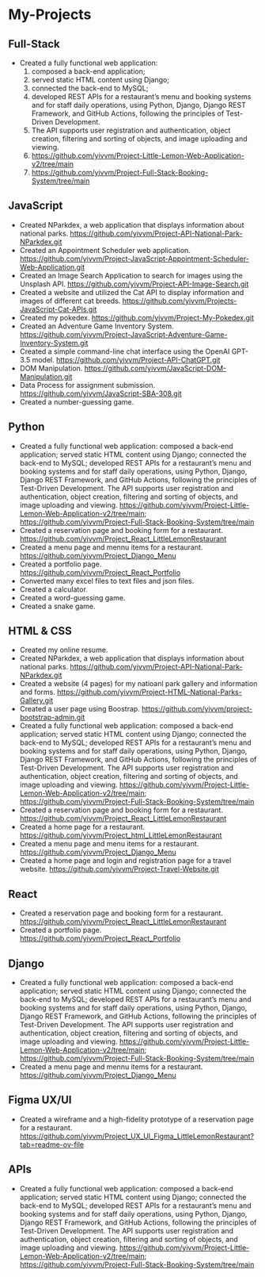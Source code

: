 # My-Projects
## Full-Stack
- Created a fully functional web application:
  1) composed a back-end application;
  2) served static HTML content using Django;
  3) connected the back-end to MySQL; 
  4) developed REST APIs for a restaurant’s menu and booking systems and for staff daily operations, using Python, Django, Django REST Framework, and GitHub Actions, following the principles of Test-Driven Development.
  5) The API supports user registration and authentication, object creation, filtering and sorting of objects, and image uploading and viewing.
  6) https://github.com/yivvm/Project-Little-Lemon-Web-Application-v2/tree/main
  7) https://github.com/yivvm/Project-Full-Stack-Booking-System/tree/main
## JavaScript 
- Created NParkdex, a web application that displays information about national parks. https://github.com/yivvm/Project-API-National-Park-NParkdex.git
- Created an Appointment Scheduler web application. https://github.com/yivvm/Project-JavaScript-Appointment-Scheduler-Web-Application.git
- Created an Image Search Application to search for images using the Unsplash API. https://github.com/yivvm/Project-API-Image-Search.git
- Created a website and utilized the Cat API to display information and images of different cat breeds. https://github.com/yivvm/Projects-JavaScript-Cat-APIs.git 
- Created my pokedex. https://github.com/yivvm/Project-My-Pokedex.git
- Created an Adventure Game Inventory System. https://github.com/yivvm/Project-JavaScript-Adventure-Game-Inventory-System.git
- Created a simple command-line chat interface using the OpenAI GPT-3.5 model. https://github.com/yivvm/Project-API-ChatGPT.git
- DOM Manipulation. https://github.com/yivvm/JavaScript-DOM-Manipulation.git
- Data Process for assignment submission. https://github.com/yivvm/JavaScript-SBA-308.git
- Created a number-guessing game. 
## Python  
- Created a fully functional web application: composed a back-end application; served static HTML content using Django; connected the back-end to MySQL; developed REST APIs for a restaurant’s menu and booking systems and for staff daily operations, using Python, Django, Django REST Framework, and GitHub Actions, following the principles of Test-Driven Development. The API supports user registration and authentication, object creation, filtering and sorting of objects, and image uploading and viewing.  https://github.com/yivvm/Project-Little-Lemon-Web-Application-v2/tree/main; https://github.com/yivvm/Project-Full-Stack-Booking-System/tree/main 
- Created a reservation page and booking form for a restaurant. https://github.com/yivvm/Project_React_LittleLemonRestaurant
- Created a menu page and mennu items for a restaurant. https://github.com/yivvm/Project_Django_Menu
- Created a portfolio page. https://github.com/yivvm/Project_React_Portfolio
- Converted many excel files to text files and json files. 
- Created a calculator. 
- Created a word-guessing game.  
- Created a snake game.
## HTML & CSS
- Created my online resume.
- Created NParkdex, a web application that displays information about national parks. https://github.com/yivvm/Project-API-National-Park-NParkdex.git
- Created a website (4 pages) for my natioanl park gallery and information and forms. https://github.com/yivvm/Project-HTML-National-Parks-Gallery.git 
- Created a user page using Boostrap. https://github.com/yivvm/project-bootstrap-admin.git
- Created a fully functional web application: composed a back-end application; served static HTML content using Django; connected the back-end to MySQL; developed REST APIs for a restaurant’s menu and booking systems and for staff daily operations, using Python, Django, Django REST Framework, and GitHub Actions, following the principles of Test-Driven Development. The API supports user registration and authentication, object creation, filtering and sorting of objects, and image uploading and viewing. https://github.com/yivvm/Project-Little-Lemon-Web-Application-v2/tree/main; https://github.com/yivvm/Project-Full-Stack-Booking-System/tree/main
- Created a reservation page and booking form for a restaurant. https://github.com/yivvm/Project_React_LittleLemonRestaurant
- Created a home page for a restaurant. https://github.com/yivvm/Project_html_LittleLemonRestaurant
- Created a menu page and menu items for a restaurant. https://github.com/yivvm/Project_Django_Menu
- Created a home page and login and registration page for a travel website. https://github.com/yivvm/Project-Travel-Website.git
## React
- Created a reservation page and booking form for a restaurant. https://github.com/yivvm/Project_React_LittleLemonRestaurant
- Created a portfolio page. https://github.com/yivvm/Project_React_Portfolio
## Django
- Created a fully functional web application: composed a back-end application; served static HTML content using Django; connected the back-end to MySQL; developed REST APIs for a restaurant’s menu and booking systems and for staff daily operations, using Python, Django, Django REST Framework, and GitHub Actions, following the principles of Test-Driven Development. The API supports user registration and authentication, object creation, filtering and sorting of objects, and image uploading and viewing. https://github.com/yivvm/Project-Little-Lemon-Web-Application-v2/tree/main; https://github.com/yivvm/Project-Full-Stack-Booking-System/tree/main
- Created a menu page and mennu items for a restaurant. https://github.com/yivvm/Project_Django_Menu
## Figma UX/UI
- Created a wireframe and a high-fidelity prototype of a reservation page for a restaurant. https://github.com/yivvm/Project_UX_UI_Figma_LittleLemonRestaurant?tab=readme-ov-file
## APIs
- Created a fully functional web application: composed a back-end application; served static HTML content using Django; connected the back-end to MySQL; developed REST APIs for a restaurant’s menu and booking systems and for staff daily operations, using Python, Django, Django REST Framework, and GitHub Actions, following the principles of Test-Driven Development. The API supports user registration and authentication, object creation, filtering and sorting of objects, and image uploading and viewing. https://github.com/yivvm/Project-Little-Lemon-Web-Application-v2/tree/main; https://github.com/yivvm/Project-Full-Stack-Booking-System/tree/main

